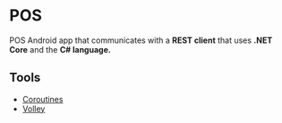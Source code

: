 # POS
POS Android app that communicates with a **REST client** that uses **.NET Core** and the **C# language.**

## Tools
* [Coroutines](https://developer.android.com/kotlin/coroutines?gclid=CjwKCAjwg4-EBhBwEiwAzYAlsnZx6Fiuxisif1iUnc1LGNl25-7fjgT_AJgscFCCbJQBus9ZbGLxvhoCBzAQAvD_BwE&gclsrc=aw.ds)
* [Volley](https://developer.android.com/training/volley)
